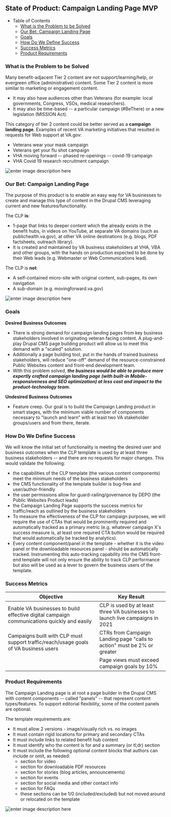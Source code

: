 
## State of Product: Campaign Landing Page MVP

- Table of Contents
  * [What is the Problem to be Solved](#what-is-the-problem-to-be-solved)
  * [Our Bet: Campaign Landing Page](#our-bet-campaign-landing-page)
  * [Goals](#goals)
  * [How Do We Define Success](#how-do-we-define-success)
  * [Success Metrics](#success-metrics)
  * [Product Requirements](#product-requirements)

### What is the Problem to be Solved

Many benefit-adjacent Tier 2 content are not support/learning/help, or evergreen office (administrative) content. Some Tier 2 content is more similar to marketing or engagement content.

 - It may also have audiences other than Veterans (for example: local governments, Congress, VSOs, medical researchers).
 - It may also be time-based -- a particular campaign (#BeThere) or a new legislation (MISSION Act).

This category of tier 2 content could be better served as a **campaign landing page**. Examples of recent VA marketing initiatives that resulted in requests for Web support at VA.gov:

 - Veterans wear your mask campaign
 - Veterans get your flu shot campaign
 - VHA moving forward -- phased re-openings -- covid-19 campaign
 - VHA Covid 19 research recruitment campaign

![enter image description here](https://github.com/department-of-veterans-affairs/va.gov-team/blob/master/products/public-websites/images/CLP_Examples.png)

### Our Bet: Campaign Landing Page

The purpose of this product is to enable an easy way for VA businesses to create and manage this type of content in the Drupal CMS leveraging current and new features/functionality.

The CLP **is**:

 - 1-page that links to deeper content which the already exists in the benefit hubs, in videos on YouTube, at separate VA domains (such as publichealth.va.gov), at other VA online destinations (e.g. blogs, PDF factsheets, outreach library).  
 - It is created and maintained by VA business stakeholders at VHA, VBA and other groups, with the hands on production expected to be done by their Web leads (e.g. Webmaster or Web Communications lead).

The CLP is **not**:

 - A self-contained micro-site with original content, sub-pages, its own navigation  
 - A sub-domain (e.g. movingforward.va.gov)

![enter image description here](https://github.com/department-of-veterans-affairs/va.gov-team/blob/master/products/public-websites/images/CLP_Design.png)

### Goals

**Desired Business Outcomes**
 - There is strong demand for campaign landing pages from key business stakeholders involved in originating veteran facing content. A plug-and-play Drupal CMS page building product will allow us to meet this demand with a "scaled" solution.
 - Additionally a page building tool, put in the hands of trained business stakeholders, will reduce "one-off" demand of the resource-constrained Public Websites content and front-end development team.
- With this problem solved, ***the business would be able to produce more expertly crafted campaign landing page (with built-in Mobile-responsiveness and SEO optimization) at less cost and impact to the product-technology team.***

**Undesired Business Outcomes**
- Feature creep.  Our goal is to build the Campaign Landing product in smart stages, with the minimum viable number of components necessary to "launch and learn” with at least two VA stakeholder groups/users and from there, iterate.


### How Do We Define Success 

We will know the initial set of functionality is meeting the desired user and business outcomes when the CLP template is used by  at least three business stakeholders -- and there are no requests for major changes. This would validate the following:
    
 - the capabilities of the CLP template (the various content components) meet the minimum needs of the business stakeholders
 - the CMS functionality of the template builder is bug-free and user/author-friendly
 - the user permissions allow for guard-railing/governance by DEPO (the Public Websites Product leads)
 - the Campaign Landing Page supports the success metrics for traffic/reach as outlined by the business stakeholders
-   To measure the effectiveness of the CLP for campaign purposes, we will require the use of CTAs that would be prominently required and automatically tracked as a primary metric (e.g. whatever campaign X's success measure is, at least one required CTA button would be required that would automatically be tracked by analytics).
-   Every content component/panel in the template - whether it is the video panel or the downloadable resources panel - should be automatically tracked. Instrumenting this auto-tracking capability into the CMS front-end template will not only ensure the ability to track CLP performance but also will be used as a lever to govern the business users of the template.

### Success Metrics

|Objective  | Key Result |
|--|--|
|Enable VA businesses to build effective digital campaign communications quickly and easily | CLP is used by at least three VA businesses to launch live campaigns in 2021  |
|Campaigns built with CLP must support traffic/reach/usage goals of VA business users  | CTRs from Campaign Landing page "calls to action" must be 2% or greater |
|                                                                                      | Page views must exceed campaign goals by 10%   |


### Product Requirements

The Campaign Landing page is at root a page builder in the Drupal CMS with content components -- called "panels" -- that represent content types/features.    To support editorial flexibility, some of the content panels are optional.

The template requirements are:

-   It must allow 2 versions - image/visually rich vs. no images
-   It must contain rigid locations for primary and secondary CTAs
-   It must include links to related benefit hub content
-   It must identify who the content is for and a summary (or tl;dr) section
-   It must include the following optional content blocks that authors can include or omit, as needed:
    -   section for video
    -   section for downloadable PDF resources
    -   section for stories (blog articles, announcements)
    -   section for events
    -   section for social media and other contact info
    -   section for FAQs
    -   these sections can be 1/0 (included/excluded) but not moved around or relocated on the template
    
![enter image description here](https://github.com/department-of-veterans-affairs/va.gov-team/blob/master/products/public-websites/images/CLP_Content%20Panels_CMS.png)
